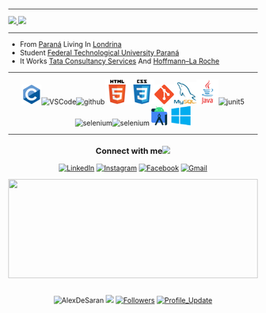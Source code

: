 ***

<p>
  <a href="https://github.com/AlexDeSaran/github-readme-stats">
    <img
      height="156" 
      src="https://github-readme-stats.vercel.app/api?username=M4deN&count_private=true&show_icons=true&custom_title=Alecio%20Github%20Stats&hide=issues&theme=vision-friendly-dark"
    />
    </a>
  <a href="https://github.com/M4deN/github-readme-stats">
    <img
      height="156"
      src="https://github-readme-stats.vercel.app/api/top-langs/?username=M4deN&&layout=compact&theme=vision-friendly-dark&langs_count=8)"
    />
  </a>

*** 

* From [Paraná](https://pt.wikipedia.org/wiki/Paran%C3%A1) Living In [Londrina ](https://pt.wikipedia.org/wiki/Londrina)
* Student [Federal Technological University Paraná](http://www.utfpr.edu.br/)
* It Works [Tata Consultancy Services](https://www.tcs.com/) And [Hoffmann–La Roche](https://www.roche.com.br/)
 

 ***
 <p align = "center">
  <img src="https://raw.githubusercontent.com/devicons/devicon/master/icons/c/c-original.svg" alt="c" width="40" height="40"/><img   
  <img src="https://github.com/keikomori/icons-badges/blob/master/icons/VSCode/vscode.svg" alt="VSCode" width="40" height="40"/><img                                                                               
src="https://github.com/urielcaire/aprendamd/blob/master/imgs/github.png" alt="github" width="40" height="40"/><img                                                               src="https://raw.githubusercontent.com/devicons/devicon/2809b567852a4648062a2d3e7c1c531367458c0b/icons/html5/html5-original-wordmark.svg" alt="html5" width="50" height="50"/><img
  src="https://raw.githubusercontent.com/devicons/devicon/2809b567852a4648062a2d3e7c1c531367458c0b/icons/css3/css3-original-wordmark.svg" alt="css3" width="50" height="50"/><img
  src="https://raw.githubusercontent.com/devicons/devicon/master/icons/git/git-original.svg" alt="git" width="40" height="40"/><img src="https://raw.githubusercontent.com/marcelodib/marcelodib/master/assets/mysql.png" alt="mysql" width="45" height="45"/><img
  src="https://raw.githubusercontent.com/devicons/devicon/1119b9f84c0290e0f0b38982099a2bd027a48bf1/icons/java/java-original-wordmark.svg" alt="java" width="45" height="50"/><img  src="https://camo.githubusercontent.com/abbaedce4b226ea68b0fd43521472b0b146d5ed57956116f69752f43e7ddd7d8/68747470733a2f2f6a756e69742e6f72672f6a756e6974352f6173736574732f696d672f6a756e6974352d6c6f676f2e706e67" alt="junit5" width="36" height="40"/><img
  src="https://static-00.iconduck.com/assets.00/selenium-icon-512x496-obrnvg2v.png" alt="selenium" width="40" height="40"/><img 
                                                                                                                                 src="https://opencollective-production.s3-us-west-1.amazonaws.com/efa23630-0509-11e8-bf7d-fb9c62253aad.png" alt="selenium" width="40" height="40"/><img 
                                                                                                                                 
   <img 
src="https://raw.githubusercontent.com/devicons/devicon/1119b9f84c0290e0f0b38982099a2bd027a48bf1/icons/androidstudio/androidstudio-original.svg" alt="android" width="40" height="40"/>                                                                                                                                                                              <img 
src="https://raw.githubusercontent.com/devicons/devicon/2809b567852a4648062a2d3e7c1c531367458c0b/icons/windows8/windows8-original.svg" alt="windows" width="40" height="40"/>
 </p>

  </table>  
<hr/>

<div align="center">
<h3> Connect with me<a href="https://gifyu.com/image/Zy2f"><img src="https://github.com/milaan9/milaan9/blob/main/Handshake.gif" width="60"></a>
</h3> 
<p align="center">
    <a href="https://www.linkedin.com/in/alecio-leandro-medeiros-5b68741a3/" target="_blank"><img alt="LinkedIn" width="25px" src="https://github.com/TheDudeThatCode/TheDudeThatCode/blob/master/Assets/Linkedin.svg"></a>
    <a href="https://www.instagram.com/alexdesaran" target="_blank"><img alt="Instagram" width="25px" src="https://github.com/TheDudeThatCode/TheDudeThatCode/blob/master/Assets/Instagram.svg"></a>
    <a href="https://www.facebook.com/alex.leandro.0007/" target="_blank"><img alt="Facebook" width="25px" src="https://upload.wikimedia.org/wikipedia/commons/5/51/Facebook_f_logo_%282019%29.svg"></a>
    <a href="mailto:alexdesaran@outlook.com" target="_blank"><img alt="Gmail" width="25px" src="https://github.com/TheDudeThatCode/TheDudeThatCode/blob/master/Assets/Gmail.svg"></a> 
</p>  
<img src="https://spotify-recently-played-readme.vercel.app/api?user=12184345488&count=3"width="100%"height="200" >
  <img 
  <img <--
 <br>
 <p align="center"> 
    <img src="https://komarev.com/ghpvc/?username=AlexDeSaran" alt="AlexDeSaran"/>       
    <!--<a href="https://github.com/AlexDeSaran?tab=repositories" target="_blank"><img src="https://badges.pufler.dev/repos/AlexDeSaran" alt="Repos"/></a>--> 
    <!--<img src="https://badges.pufler.dev/years/AlexDeSaran" alt="Active_Years"/>-->  
    <!--<a href="https://github.com/AlexDeSaran/AlexDeSaran" target="_blank"><img src="https://badges.pufler.dev/commits/monthly/AlexDeSaran" alt="commits"/>--> 
    <a href="https://github.com/AlexDeSaran/AlexDeSaran/pulse" alt="Activity"><img src="https://img.shields.io/github/commit-activity/m/AlexDeSaran/AlexDeSaran" /></a>
    <a href="https://github.com/AlexDeSaran?tab=followers"><img alt="Followers" src="https://img.shields.io/github/followers/AlexDeSaran?color=4C1&logo=github"></a>
    <a href="https://github.com/AlexDeSaran/AlexDeSaran" target="_blank"><img alt="Profile_Update" src="https://img.shields.io/github/last-commit/AlexDeSaran/AlexDeSaran?label=Profile%20update&style=fflat-square"></a>
    <!--<a href="https://github.com/AlexDeSaran" target="_blank"><img alt="AlexDeSaran" src="https://badges.pufler.dev/visits/AlexDeSaran/AlexDeSaran?logo=GitHub&label=visits&color=success&logoColor=white&style=flat-square"/></a>-->
    <!--<img src="https://badges.pufler.dev/gists/AlexDeSaran" alt="AlexDeSaran"/>-->
    <!--<img src="https://readme-jokes.vercel.app/api" alt="AlexDeSaran"/>-->
</p>



